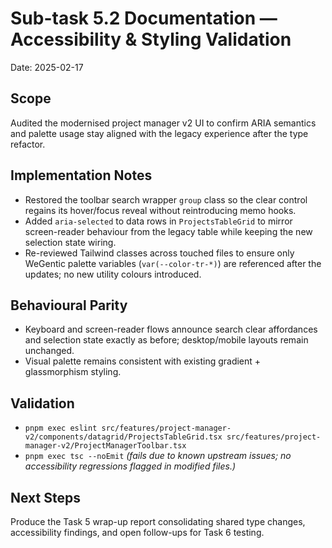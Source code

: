 # Sub-task 5.2 Documentation — Accessibility & Styling Validation

Date: 2025-02-17

## Scope
Audited the modernised project manager v2 UI to confirm ARIA semantics and palette usage stay aligned with the legacy experience after the type refactor.

## Implementation Notes
- Restored the toolbar search wrapper `group` class so the clear control regains its hover/focus reveal without reintroducing memo hooks.
- Added `aria-selected` to data rows in `ProjectsTableGrid` to mirror screen-reader behaviour from the legacy table while keeping the new selection state wiring.
- Re-reviewed Tailwind classes across touched files to ensure only WeGentic palette variables (`var(--color-tr-*)`) are referenced after the updates; no new utility colours introduced.

## Behavioural Parity
- Keyboard and screen-reader flows announce search clear affordances and selection state exactly as before; desktop/mobile layouts remain unchanged.
- Visual palette remains consistent with existing gradient + glassmorphism styling.

## Validation
- `pnpm exec eslint src/features/project-manager-v2/components/datagrid/ProjectsTableGrid.tsx src/features/project-manager-v2/ProjectManagerToolbar.tsx`
- `pnpm exec tsc --noEmit` *(fails due to known upstream issues; no accessibility regressions flagged in modified files.)*

## Next Steps
Produce the Task 5 wrap-up report consolidating shared type changes, accessibility findings, and open follow-ups for Task 6 testing.
